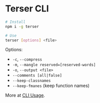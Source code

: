 # Terser CLI

```bash
# Install
npm i -g terser
```

```bash
# Use
terser [options] <file>
```

Options:

- `-c`, `--compress`
- `-m`, `--mangle reserved=[reserved-words]`
- `-o`, `--output <file>`
- `--comments [all|false]`
- `--keep-classnames`
- `--keep-fmanes` (keep function names)

More at [CLI Usage](https://terser.org/docs/cli-usage).
